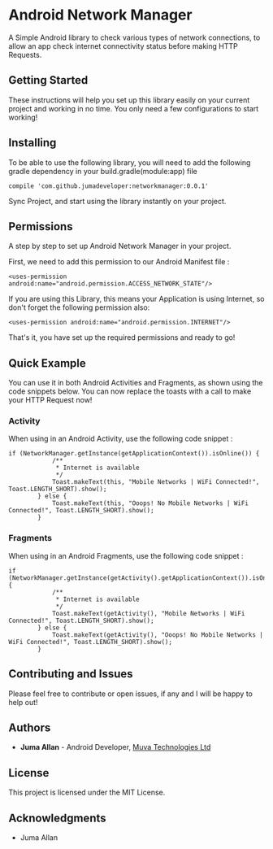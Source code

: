 # Android Network Manager

A Simple Android library to check various types of network connections, to allow an app check internet connectivity status before making HTTP Requests.

## Getting Started

These instructions will help you set up this library easily on your current project and working in no time. You only need a few configurations to start working!

## Installing

To be able to use the following library, you will need to add the following gradle dependency in your build.gradle(module:app) file

```
compile 'com.github.jumadeveloper:networkmanager:0.0.1'
```

Sync Project, and start using the library instantly on your project.

## Permissions

A step by step to set up Android Network Manager in your project.

First, we need to add this permission to our Android Manifest file :

```
<uses-permission android:name="android.permission.ACCESS_NETWORK_STATE"/>
```

If you are using this Library, this means your Application is using Internet, so don't forget the following permission also:

```
<uses-permission android:name="android.permission.INTERNET"/>
```

That's it, you have set up the required permissions and ready to go!

## Quick Example

You can use it in both Android Activities and Fragments, as shown using the code snippets below. You can now replace the toasts with a call to make your HTTP Request now!

### Activity

When using in an Android Activity, use the following code snippet :

```
if (NetworkManager.getInstance(getApplicationContext()).isOnline()) {
            /**
             * Internet is available
             */
            Toast.makeText(this, "Mobile Networks | WiFi Connected!", Toast.LENGTH_SHORT).show();
        } else {
            Toast.makeText(this, "Ooops! No Mobile Networks | WiFi Connected!", Toast.LENGTH_SHORT).show();
        }
```

### Fragments

When using in an Android Fragments, use the following code snippet :

```
if (NetworkManager.getInstance(getActivity().getApplicationContext()).isOnline()) {
            /**
             * Internet is available
             */
            Toast.makeText(getActivity(), "Mobile Networks | WiFi Connected!", Toast.LENGTH_SHORT).show();
        } else {
            Toast.makeText(getActivity(), "Ooops! No Mobile Networks | WiFi Connected!", Toast.LENGTH_SHORT).show();
        }
```

## Contributing and Issues

Please feel free to contribute or open issues, if any and I will be happy to help out!

## Authors

* **Juma Allan** - Android Developer, [Muva Technologies Ltd](http://muva.co.ke)

## License

This project is licensed under the MIT License.

## Acknowledgments

* Juma Allan
